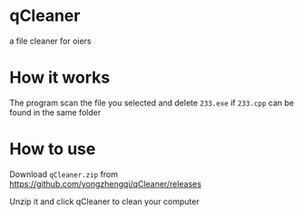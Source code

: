 # qCleaner
a file cleaner for oiers

# How it works
The program scan the file you selected and delete `233.exe` if `233.cpp` can be found in the same folder

# How to use
Download `qCleaner.zip` from https://github.com/yongzhengqi/qCleaner/releases

Unzip it and click qCleaner to clean your computer
